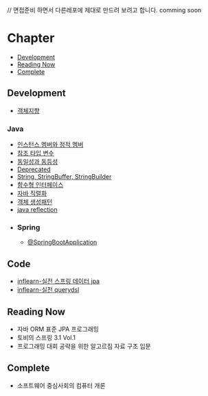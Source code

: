 
// 면접준비 하면서 다른레포에 제대로 만드려 보려고 합니다.
comming soon

# Chapter

- [Development](#Development)
- [Reading Now](#Reading-Now)
- [Complete](#Complete)

## Development

- [객체지향](https://github.com/glay415/backend-database/blob/main/theory/development/%EA%B0%9D%EC%B2%B4%EC%A7%80%ED%96%A5.md)
### Java
- [인스턴스 멤버와 정적 멤버](https://github.com/glay415/backend-database/blob/main/theory/development/java/%EC%9D%B8%EC%8A%A4%ED%84%B4%ED%8A%B8%20%EB%A9%A4%EB%B2%84%2C%20%EC%A0%95%EC%A0%81%20%EB%A9%A4%EB%B2%84.md)
- [참조 타입 변수](https://github.com/glay415/backend-database/blob/main/theory/development/java/Reference%20Variable.md)
- [동일성과 동등성](https://github.com/glay415/backend-database/blob/main/theory/development/java/%EB%8F%99%EC%9D%BC%EC%84%B1%EA%B3%BC%20%EB%8F%99%EB%93%B1%EC%84%B1.md)
- [Deprecated](https://github.com/glay415/backend-database/blob/main/theory/development/java/Deprecated.md)
- [String, StringBuffer, StringBuilder](https://github.com/glay415/backend-database/blob/main/theory/development/java/String%2C%20StringBuffer%2C%20StringBuilder.md)
- [함수형 인터페이스](https://github.com/glay415/backend-database/blob/main/theory/development/java/%ED%95%A8%EC%88%98%ED%98%95%20%EC%9D%B8%ED%84%B0%ED%8E%98%EC%9D%B4%EC%8A%A4.md)
- [자바 직렬화](https://github.com/glay415/backend-database/blob/main/theory/development/java/%EC%9E%90%EB%B0%94%20%EC%A7%81%EB%A0%AC%ED%99%94.md)
- [객체 생성패턴](https://github.com/glay415/backend-database/blob/main/theory/development/java/%EA%B0%9D%EC%B2%B4%20%EC%83%9D%EC%84%B1%20%ED%8C%A8%ED%84%B4.md)
- [java reflection](https://github.com/glay415/backend-database/blob/main/theory/development/java/Java%20Reflection.md)
- ### Spring
  - [@SpringBootApplication](https://github.com/glay415/backend-database/blob/main/theory/development/java/spring/%40SpringBootApplication.md)
## Code
- [inflearn-실전 스프링 데이터 jpa](https://github.com/glay415/backend-database/tree/main/code/springboot/data-jpa)
- [inflearn-실전 querydsl](https://github.com/glay415/backend-database/tree/main/code/springboot/querydsl)
## Reading Now
- 자바 ORM 표준 JPA 프로그래밍
- 토비의 스프링 3.1 Vol.1
- 프로그래밍 대회 공략을 위한 알고르짐 자료 구조 입문
## Complete
- 소프트웨어 중심사회의 컴퓨터 개론

